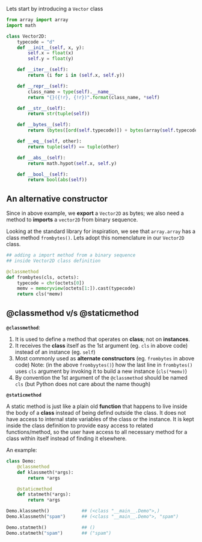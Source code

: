 Lets start by introducing a `Vector` class
```python
from array import array
import math

class Vector2D:
    typecode = "d"
    def __init__(self, x, y):
        self.x = float(x)
        self.y = float(y)

    def __iter__(self):
        return (i for i in (self.x, self.y))

    def __repr__(self):
        class_name = type(self).__name__
        return "{}({!r}, {!r})".format(class_name, *self)

    def __str__(self):
        return str(tuple(self))

    def __bytes__(self):
        return (bytes([ord(self.typecode)]) + bytes(array(self.typecode, self)))

    def __eq__(self, other):
        return tuple(self) == tuple(other)

    def __abs__(self):
        return math.hypot(self.x, self.y)

    def __bool__(self):
        return bool(abs(self))
```

## An alternative constructor

Since in above example, we **export** a `Vector2D` as bytes; 
we also need a method to **imports** a `vector2D` from binary sequence.

Looking at the standard library for inspiration, we see that `array.array`
has a class method `frombytes()`. Lets adopt this nomenclature in our `Vector2D` class.

```python
## adding a import method from a binary sequence
## inside Vector2D class definition

@classmethod
def frombytes(cls, octets):
    typecode = chr(octets[0])
    memv = memoryview(octets[1:]).cast(typecode)
    return cls(*memv)
```

## @classmethod v/s @staticmethod

**`@classmethod`**:

1. It is used to define a method that operates on **class**; not on **instances**.
2. It receives the **class** itself as the 1st argument (eg. `cls` in above code) 
instead of an instance (eg. `self`)
3. Most commonly used as **alternate constructors** (eg. `frombytes` in above code)
Note: (in the above `frombyytes()`) how the last line in `frombytes()` uses `cls` argument by invoking 
it to build a new instance (`cls(*memv)`)
4. By convention the 1st argument of the `@classmethod` should be named `cls` 
(but Python does not care about the name though)

**`@staticmethod`**

A static method is just like a plain old **function** that happens to live inside the body of a **class**
instead of being defind outside the class.
It does not have access to internal state variables of the class or the instance.
It is kept inside the class definition to provide easy access to related functions/method,
so the user have access to all necessary method for a class within itself instead of finding it elsewhere.

An example:
```python
class Demo:
    @classmethod
    def klassmeth(*args):
        return *args

    @staticmethod
    def statmeth(*args):
        return *args
```
```python
Demo.klassmeth()            ## (<class "__main__.Demo">,)
Demo.klassmeth("spam")      ## (<class "__main__.Demo">, "spam")

Demo.statmeth()             ## ()
Demo.statmeth("spam")       ## ("spam")
```
